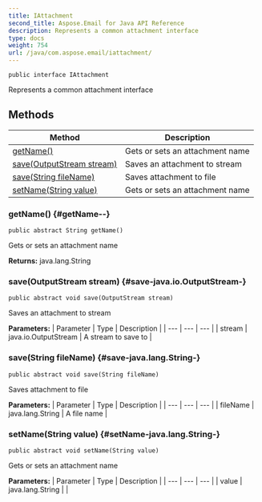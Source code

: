 ```yaml
---
title: IAttachment
second_title: Aspose.Email for Java API Reference
description: Represents a common attachment interface
type: docs
weight: 754
url: /java/com.aspose.email/iattachment/
---
```

```
public interface IAttachment
```

Represents a common attachment interface
## Methods

| Method | Description |
| --- | --- |
| [getName()](#getName--) | Gets or sets an attachment name |
| [save(OutputStream stream)](#save-java.io.OutputStream-) | Saves an attachment to stream |
| [save(String fileName)](#save-java.lang.String-) | Saves attachment to file |
| [setName(String value)](#setName-java.lang.String-) | Gets or sets an attachment name |
### getName() {#getName--}
```
public abstract String getName()
```


Gets or sets an attachment name

**Returns:**
java.lang.String
### save(OutputStream stream) {#save-java.io.OutputStream-}
```
public abstract void save(OutputStream stream)
```


Saves an attachment to stream

**Parameters:**
| Parameter | Type | Description |
| --- | --- | --- |
| stream | java.io.OutputStream | A stream to save to |

### save(String fileName) {#save-java.lang.String-}
```
public abstract void save(String fileName)
```


Saves attachment to file

**Parameters:**
| Parameter | Type | Description |
| --- | --- | --- |
| fileName | java.lang.String | A file name |

### setName(String value) {#setName-java.lang.String-}
```
public abstract void setName(String value)
```


Gets or sets an attachment name

**Parameters:**
| Parameter | Type | Description |
| --- | --- | --- |
| value | java.lang.String |  |

